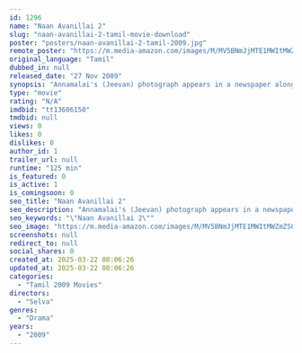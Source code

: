 ```yaml
---
id: 1296
name: "Naan Avanillai 2"
slug: "naan-avanillai-2-tamil-movie-download"
poster: "posters/naan-avanillai-2-tamil-2009.jpg"
remote_poster: "https://m.media-amazon.com/images/M/MV5BNmJjMTE1MWItMWZmZS00YjlmLWE1YjUtNjMwNmI4NWEyNTY2XkEyXkFqcGdeQXVyMTA4NDIzMTY1._V1_SX300.jpg"
original_language: "Tamil"
dubbed_in: null
released_date: "27 Nov 2009"
synopsis: "Annamalai's (Jeevan) photograph appears in a newspaper along with an interview of Maria (Rachana Maurya), who claims herself to be a saint propounding a new faith. She describes him as her God, Vaali. A mafia-turned-spiritualist, ..."
type: "movie"
rating: "N/A"
imdbid: "tt13606150"
tmdbid: null
views: 0
likes: 0
dislikes: 0
author_id: 1
trailer_url: null
runtime: "125 min"
is_featured: 0
is_active: 1
is_comingsoon: 0
seo_title: "Naan Avanillai 2"
seo_description: "Annamalai's (Jeevan) photograph appears in a newspaper along with an interview of Maria (Rachana Maurya), who claims herself to be a saint propounding a new faith. She describes him as her God, Vaali. A mafia-turned-spiritualist, ..."
seo_keywords: "\"Naan Avanillai 2\""
seo_image: "https://m.media-amazon.com/images/M/MV5BNmJjMTE1MWItMWZmZS00YjlmLWE1YjUtNjMwNmI4NWEyNTY2XkEyXkFqcGdeQXVyMTA4NDIzMTY1._V1_SX300.jpg"
screenshots: null
redirect_to: null
social_shares: 0
created_at: 2025-03-22 08:06:26
updated_at: 2025-03-22 08:06:26
categories:
  - "Tamil 2009 Movies"
directors:
  - "Selva"
genres:
  - "Drama"
years:
  - "2009"
---
```

